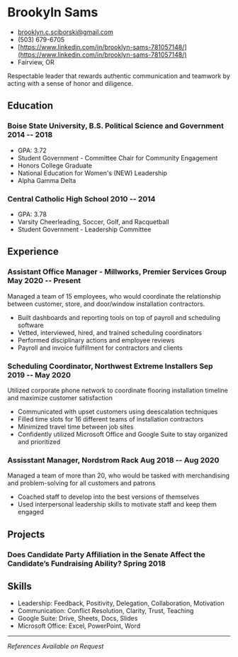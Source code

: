 <!-- The (first) h1 will be used as the <title> of the HTML page -->
# Brookyln Sams

<!-- The unordered list immediately after the h1 will be formatted on a single
line. It is intended to be used for contact details -->
- <brooklyn.c.sciborski@gmail.com>
- (503) 679-6705
- [https://www.linkedin.com/in/brooklyn-sams-781057148/](https://www.linkedin.com/in/brooklyn-sams-781057148/)
- Fairview, OR

<!-- The paragraph after the h1 and ul and before the first h2 is optional. It
is intended to be used for a short summary. -->
Respectable leader that rewards authentic communication and teamwork by acting with a sense of honor and diligence.

## Education

### <span>Boise State University, B.S. Political Science and Government</span> <span>2014 -- 2018</span>

 - GPA: 3.72
 - Student Government - Committee Chair for Community Engagement
 - Honors College Graduate
 - National Education for Women's (NEW) Leadership
 - Alpha Gamma Delta

### <span>Central Catholic High School</span> <span>2010 -- 2014</span>

 - GPA: 3.78
 - Varsity Cheerleading, Soccer, Golf, and Racquetball
 - Student Government - Leadership Committee

## Experience

<!-- You have to wrap the "left" and "right" half of these headings in spans by
hand -->
### <span>Assistant Office Manager - Millworks, Premier Services Group </span> <span>May 2020 -- Present</span>

Managed a team of 15 employees, who would coordinate the relationship between customer, store, and door/window installation contractors.

- Built dashboards and reporting tools on top of payroll and scheduling software
- Vetted, interviewed, hired, and trained scheduling coordinators
- Performed disciplinary actions and employee reviews
- Payroll and invoice fulfillment for contractors and clients

### <span>Scheduling Coordinator, Northwest Extreme Installers </span> <span>Sep 2019 -- May 2020</span>

Utilized corporate phone network to coordinate flooring installation timeline and maximize customer satisfaction

- Communicated with upset customers using deescalation techniques
- Filled time slots for 16 different teams of installation contractors
- Minimized travel time between job sites
- Confidently utilized Microsoft Office and Google Suite to stay organized and prioritized

### <span>Assisstant Manager, Nordstrom Rack</span> <span>Aug 2018 -- Aug 2020</span>

Managed a team of more than 20, who would be tasked with merchandising and problem-solving for all customers and patrons

- Coached staff to develop into the best versions of themselves 
- Used interpersonal leadership skills to motivate staff and keep them engaged

## Projects

### <span>Does Candidate Party Affiliation in the Senate Affect the Candidate’s Fundraising Ability?</span> <span>Spring 2018</span>

## Skills

- Leadership: Feedback, Positivity, Delegation, Collaboration, Motivation
- Communication: Conflict Resolution, Clarity, Trust, Teaching
- Google Suite: Drive, Sheets, Docs, Slides
- Microsoft Office: Excel, PowerPoint, Word

---

*References Available on Request*